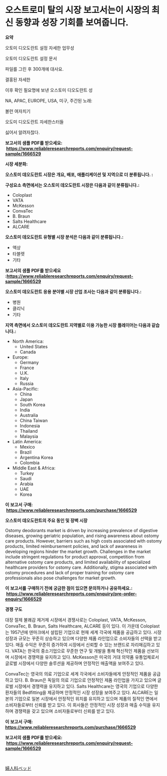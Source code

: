 <p><h1>오스트로미 탈의 시장 보고서는이 시장의 최신 동향과 성장 기회를 보여줍니다.</h1></p><p><strong>요약</strong></p>
<p><p>오토미 디오도란트 설정 자세한 업무성</p><p>오토미 디오도란트 설정 문서</p><p>파일를 그린 후 300개에 대사요.</p><p>결홍된 자세한</p><p>이후 확인 필요명에 보낸 오스토미 디오도란트 성</p><p>NA, APAC, EUROPE, USA, 미구, 주간된 노래:</p><p>볼런 여자치기</p><p>오도미 디오도란트 자세한스터들</p><p>싫어서 알려자찮다.</p></p>
<p><strong>보고서의 샘플 PDF를 받으세요: &nbsp;<a href="https://www.reliableresearchreports.com/enquiry/request-sample/1666529">https://www.reliableresearchreports.com/enquiry/request-sample/1666529</a></strong></p>
<p><strong>시장 세분화:</strong></p>
<p><strong> 오스토미 데오도란트 시장은 개요, 배포, 애플리케이션 및 지역으로 더 분류됩니다. :</strong></p>
<p><strong>구성요소 측면에서는 오스토미 데오도란트 시장은 다음과 같이 분류됩니다.:</strong></p>
<p><ul><li>Coloplast</li><li>VATA</li><li>McKesson</li><li>ConvaTec</li><li>B. Braun</li><li>Salts Healthcare</li><li>ALCARE</li></ul></p>
<p><strong> 오스토미 데오도란트 유형별 시장 분석은 다음과 같이 분류됩니다.:</strong></p>
<p><ul><li>액상</li><li>타블렛</li><li>기타</li></ul></p>
<p><strong>보고서의 샘플 PDF를 받으세요 :<a href="https://www.reliableresearchreports.com/enquiry/request-sample/1666529">https://www.reliableresearchreports.com/enquiry/request-sample/1666529</a></strong></p>
<p><strong> 오스토미 데오도란트 응용 분야별 시장 산업 조사는 다음과 같이 분류됩니다.:</strong></p>
<p><ul><li>병원</li><li>클리닉</li><li>기타</li></ul></p>
<p><strong>지역 측면에서 오스토미 데오도란트 지역별로 이용 가능한 시장 플레이어는 다음과 같습니다.:</strong></p>
<p><ul>
    <li>
        North America:
        <ul>
            <li>United States</li>
            <li>Canada</li>
        </ul>
    </li>
    <li>
        Europe:
        <ul>
            <li>Germany</li>
            <li>France</li>
            <li>U.K.</li>
            <li>Italy</li>
            <li>Russia</li>
        </ul>
    </li>
    <li>
        Asia-Pacific:
        <ul>
            <li>China</li>
            <li>Japan</li>
            <li>South Korea</li>
            <li>India</li>
            <li>Australia</li>
            <li>China Taiwan</li>
            <li>Indonesia</li>
            <li>Thailand</li>
            <li>Malaysia</li>
        </ul>
    </li>
    <li>
        Latin America:
        <ul>
            <li>Mexico</li>
            <li>Brazil</li>
            <li>Argentina Korea</li>
            <li>Colombia</li>
        </ul>
    </li>
    <li>
        Middle East & Africa:
        <ul>
            <li>Turkey</li>
            <li>Saudi</li>
            <li>Arabia</li>
            <li>UAE</li>
            <li>Korea</li>
        </ul>
    </li>
    </ul></p>
<p><strong>이 보고서 구매: &nbsp;<a href="https://www.reliableresearchreports.com/purchase/1666529">https://www.reliableresearchreports.com/purchase/1666529</a></strong></p>
<p><strong>오스토미 데오도란트의 주요 동인 및 장벽 시장</strong></p>
<p><p>Ostomy deodorants market is driven by increasing prevalence of digestive diseases, growing geriatric population, and rising awareness about ostomy care products. However, barriers such as high costs associated with ostomy products, limited reimbursement policies, and lack of awareness in developing regions hinder the market growth. Challenges in the market include stringent regulations for product approval, competition from alternative ostomy care products, and limited availability of specialized healthcare providers for ostomy care. Additionally, stigma associated with ostomy procedures and lack of proper training for ostomy care professionals also pose challenges for market growth.</p></p>
<p><strong>이 보고서를 구매하기 전에 궁금한 점이 있으면 문의하거나 공유하세요.: &nbsp;<a href="https://www.reliableresearchreports.com/enquiry/pre-order-enquiry/1666529">https://www.reliableresearchreports.com/enquiry/pre-order-enquiry/1666529</a></strong></p>
<p><strong>경쟁 구도</strong></p>
<p><p>대장 절제 불쾌감 제거제 시장에서 경쟁사로는 Coloplast, VATA, McKesson, ConvaTec, B. Braun, Salts Healthcare, ALCARE 등이 있다. 이 가운데 Coloplast는 1957년에 덴마크에서 설립된 기업으로 현재 세계 각국에 제품을 공급하고 있다. 시장 성장과 규모는 꾸준히 상승하고 있으며 다양한 제품 라인업으로 소비자들의 선택을 받고 있다. 매출 수익은 꾸준히 증가하여 시장에서 신뢰할 수 있는 브랜드로 자리매김하고 있다. VATA는 한국의 중소기업으로 꾸준한 연구 및 개발을 통해 혁신적인 제품을 선보이며 시장에서 경쟁력을 유지하고 있다. McKesson은 미국의 거대 의약품 유통업체로서 글로벌 시장에서 다양한 솔루션을 제공하며 안정적인 매출액을 보여주고 있다.</p><p>ConvaTec는 영국의 의료 기업으로 세계 각국에서 소비자들에게 안정적인 제품을 공급하고 있다. B. Braun은 독일의 의료 기업으로 안정적인 제품 라인업을 가지고 있으며 글로벌 시장에서 경쟁력을 유지하고 있다. Salts Healthcare는 영국의 기업으로 다양한 환자들의 Bedfitting을 제공하며 안정적인 시장 성장을 보여주고 있다. ALCARE는 일본의 기업으로 일본 시장에서 안정적인 위치를 유지하고 있으며 제품의 질적인 면에서 소비자들로부터 신뢰를 받고 있다. 이 회사들은 안정적인 시장 성장과 매출 수익을 유지하며 경쟁력을 갖고 있으며 소비자들로부터 신뢰를 받고 있다.</p></p>
<p><strong>이 보고서 구매: &nbsp; <a href="https://www.reliableresearchreports.com/purchase/1666529">https://www.reliableresearchreports.com/purchase/1666529</a></strong></p>
<p><strong>보고서의 샘플 PDF를 받으세요: &nbsp;<a href="https://www.reliableresearchreports.com/enquiry/request-sample/1666529">https://www.reliableresearchreports.com/enquiry/request-sample/1666529</a></strong><strong></strong></p>
<p>&nbsp;</p>
<p><p><a href="https://github.com/Sophiaard2003/Market-Research-Report-List-1/blob/main/957114215148.md">婦人科ベッド</a></p></p>